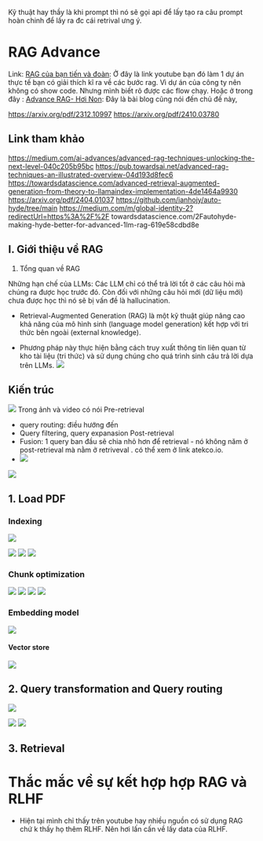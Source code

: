 Kỹ thuật hay thầy là khi prompt thì nó sẽ gọi api để lấy tạo ra câu prompt hoàn chinh để lấy ra đc cái retrival ưng ý. 
# RAG Advance
Link: 
[RAG của bạn tiến và đoàn](https://www.youtube.com/watch?v=OHFGDn_tJwA): Ở đây là link youtube bạn đó làm 1 dự án thực tế bạn có giải thích kĩ ra về các bước rag. Vì dự án của công ty nên không có show code. Nhưng mình biết rõ được các flow chạy. 
Hoặc ở trong đây :
[Advance RAG- Hơi Non](https://atekco.io/1713861441749-toan-canh-cac-ky-thuat-advanced-rag/): Đây là bài blog cũng nói đến chủ đề này,

https://arxiv.org/pdf/2312.10997
https://arxiv.org/pdf/2410.03780
## Link tham khảo
https://medium.com/ai-advances/advanced-rag-techniques-unlocking-the-next-level-040c205b95bc
https://pub.towardsai.net/advanced-rag-techniques-an-illustrated-overview-04d193d8fec6
https://towardsdatascience.com/advanced-retrieval-augmented-generation-from-theory-to-llamaindex-implementation-4de1464a9930
https://arxiv.org/pdf/2404.01037
https://github.com/ianhojy/auto-hyde/tree/main
https://medium.com/m/global-identity-2?redirectUrl=https%3A%2F%2F 
towardsdatascience.com/2Fautohyde-making-hyde-better-for-advanced-1lm-rag-619e58cdbd8e

## I. Giới thiệu về RAG

1. Tổng quan về RAG

Những hạn chế của LLMs: Các LLM chỉ có thể trả lời tốt ở các câu hỏi mà chúng ra được học trước đó. Còn đối với những câu hỏi mới (dữ liệu mới) chưa được học thì nó sẽ bị vấn đề là hallucination.

- Retrieval-Augmented Generation (RAG) là một kỹ thuật giúp nâng cao khả năng của mô hình sinh (language model generation) kết hợp với tri thức bên ngoài (external knowledge).

- Phương pháp này thực hiện bằng cách truy xuất thông tin liên quan từ kho tài liệu (tri thức) và sử dụng chúng cho quá trình sinh câu trả lời dựa trên LLMs.
![](../../assets/images/Pasted%20image%2020241125162517.png)
## Kiến trúc 
![](../../assets/images/Pasted%20image%2020241125162726.png)
Trong ảnh và video có nói
Pre-retrieval
- query routing: điều hướng đến 
- Query filtering, query expanasion
Post-retrieval
- Fusion: 1 query ban đầu sẽ chia nhỏ hơn để retrieval -  nó không năm ở post-retrieval mà nằm ở retriveval . có thể xem ở link atekco.io. 
- ![](../../assets/images/Pasted%20image%2020241125171441.png)

![](../../assets/images/Pasted%20image%2020241125163732.png)


## 1. Load PDF
### Indexing 
![](../../assets/images/Pasted%20image%2020241125163937.png)

![](../../assets/images/Pasted%20image%2020241125164238.png)
![](../../assets/images/Pasted%20image%2020241125164323.png)
![](../../assets/images/Pasted%20image%2020241125164816.png)
### Chunk optimization
![](../../assets/images/Pasted%20image%2020241125164447.png)
![](../../assets/images/Pasted%20image%2020241125164523.png)
![](../../assets/images/Pasted%20image%2020241125164710.png)
![](../../assets/images/Pasted%20image%2020241125164730.png)



### Embedding model
![](../../assets/images/Pasted%20image%2020241125165041.png)
#### Vector store 
![](../../assets/images/Pasted%20image%2020241125165117.png)
## 2. Query transformation and Query routing 
![](../../assets/images/Pasted%20image%2020241125170938.png)

![](../../assets/images/Pasted%20image%2020241125165511.png)
![](../../assets/images/Pasted%20image%2020241125170017.png)
## 3. Retrieval 




# Thắc mắc về sự kết hợp hợp RAG và RLHF
- Hiện tại mình chỉ thấy trên youtube hay nhiều nguồn có sử dụng RAG chứ k thấy họ thêm RLHF. Nên hơi lấn cấn về lấy data của RLHF.

